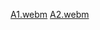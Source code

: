 
[A1.webm](https://github.com/abhishekpanchall/flytbase_UAV_Assignment/assets/144457249/a89a7944-4f89-4e7e-a941-7d0ae7f8e97a)
[A2.webm](https://github.com/abhishekpanchall/flytbase_UAV_Assignment/assets/144457249/e88a8843-6e5c-4639-a465-45f085db0405)
